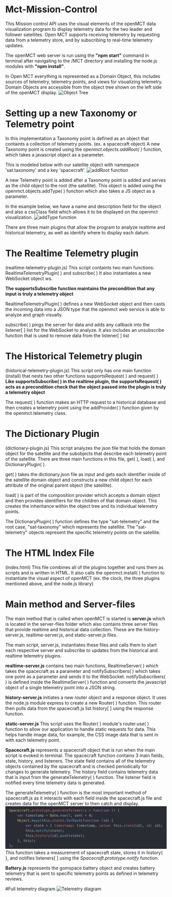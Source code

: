 # Mct-Mission-Control

This Mission control API uses the visual elements of the openMCT data visualization program to display telemetry data for the two leader and follower satellites. Open MCT supports receiving telemetry by requesting data from a telemetry store, and by subscribing to real-time telemetry updates.

The openMCT web server is run using the **"npm start"** command in terminal after navigating to the /MCT directory and installing the node.js modules with **"npm install"**.

In Open MCT everything is represented as a Domain Object, this includes sources of telemetry, telemetry points, and views for visualizing telemetry. Domain Objects are accessible from the object tree shown on the left side of the openMCT display.
![Object Tree](https://github.com/pathfinder-for-autonomous-navigation/FlightSoftware/blob/batteryinfo_mct/MCT/images/object-tree.png)

# Setting up a new Taxonomy or Telemetry point
In this implementation a Taxonomy point is defined as an object that containts a collection of telemetry points. (ex. a spacecraft object) A new Taxonomy point is created using the *openmct.objects.addRoot( )* function, which takes a javascript object as a parameter.

This is modeled below with our satellite object with namespace 'sat.taxonomy' and a key 'spacecraft'.
![addRoot function](https://github.com/pathfinder-for-autonomous-navigation/FlightSoftware/blob/batteryinfo_mct/MCT/images/add-Root.png)

A new Telemetry point is added after a Taxonomy point is added and serves as the child object to the root (the satellite). This object is added using the openmct.objects.addType( ) function which also takes a JS object as a parameter.

In the example below, we have a name and description field for the object and also a cssClass field which allows it to be displayed on the openmct visualization.
![addType function](https://github.com/pathfinder-for-autonomous-navigation/FlightSoftware/blob/batteryinfo_mct/MCT/images/add-Type.png)



There are three main plugins that allow the program to analyze realtime and historical telemetry, as well as identify where to display each datum.

# The Realtime Telemetry plugin
(realtime-telemetry-plugin.js)
This script containts two main functions:  RealtimeTelemetryPlugin( ) and subscribe( )
It also instantiates a new WebSocket object ws.

**The supportsSubscribe function maintains the precondition that any input is truly a telemetry object**

RealtimeTelemetryPlugin( ) defines a new WebSocket object and then casts the incoming data into a JSON type that the openmct web service is able to analyze and graph visually.

subscribe( ) pings the server for data and adds any callback into the listener[ ] list for the WebSocket to analyze. It also includes an unsubscribe function that is used to remove data from the listener[ ] list

# The Historical Telemetry plugin
(historical-telemetry-plugin.js)
This script only has one main function (install) that nests two other functions supportsRequest( ) and request( )
**Like supportsSubscribe( ) in the realtime plugin, the supportsRequest( ) acts as a precondition check that the object passed into the plugin is truly a telemetry object**

The request( ) function makes an HTTP request to a historical database and then creates a telemetry point using the addProvider( ) function given by the openmct.telemetry class.

# The Dictionary Plugin
(dictionary-plugin.js)
This script analyzes the json file that holds the domain object for the satellite and the subobjects that describe each telemetry point of the satellite.
There are three main functions in this file, get( ), load( ), and  DictionaryPlugin( ).

get( ) takes the dictionary.json file as input and gets each identifier inside of the satellite domain object and constructs a new child object for each attribute of the original parent object (the satellite).

load( ) is part of the composition provider which accepts a domain object and then provides identifiers for the children of that domain object. This creates the inheritance within the object tree and its individual telemetry points.

The DictionaryPlugin( ) function defines the type "sat-telemetry" and the root case, "sat-taxonomy" which represents the satellite. The "sat-telemetry" objects represent the specific telemetry points on the satellite.

# The HTML Index File
(index.html)
This file combines all of the plugins together and runs them as scripts and is written in HTML.
It also calls the openmct.install( ) function to instantiate the visual aspect of openMCT (ex. the clock, the three plugins mentioned above, and the node.js library)

# Main method and Server-files

The main method that is called when openMCT is started is **server.js** which is located in the server-files folder which also contains three server files that provide realtime and historical data collection. These are the history-server.js, realtime-server.js, and static-server.js files.

The main script, server.js, instantiates these files and calls them to start each respective server and subscribe to updates from the historical and realtime telemetry plugins.

**realtime-server.js** contains two main functions, RealtimeServer( ) which takes the spacecraft as a parameter and notifySubscribers( ) which takes one point as a parameter and sends it to the WebSocket.
notifySubscribers( ) is defined inside the RealtimeServer( ) function and converts the javascript object of a single telemetry point into a JSON string.

**history-server.js** initiates a new router object and a response object. It uses the node.js module express to create a new Router( ) function. This router then pulls data from the spacecraft.js list history[ ] using the response function.

**static-server.js** This script uses the Router( ) module's router.use( ) function to allow our application to handle static requests for data. This helps handle image data, for example, the CSS image data that is sent in with each telemetry point.



**Spacecraft.js** represents a spacecraft object that is run when the main script is evoked in terminal.
The spacecraft function contains 3 main fields, state, history, and listeners.
The state field contains all of the telemetry objects contained by the spacecraft and is checked periodically for changes to generate telemetry.
The history field contains telemetry data that is input from the generateTelemetry( ) function.
The listener field is notified every time telemetry data is generated.

The generateTelemetry( ) function is the most important method of spacecraft.js as it interacts with each field inside the spacecraft.js file and creates data for the openMCT server to then catch and display.
![Telemetry function](https://github.com/pathfinder-for-autonomous-navigation/FlightSoftware/blob/addmct/src/gsw/MCT/images/generate-telemetry.png)
This function takes a measurement of spacecraft state, stores it in history{ }, and notifies listeners[ ] using the *Spacecraft.prototype.notify* function.

**Battery.js** represents the gomspace battery object and creates battery telemetry that is sent to specific telemetry points as defined in telemetry reviews.

#Full telemetry diagram
![Telemetry diagram](https://github.com/pathfinder-for-autonomous-navigation/FlightSoftware/blob/batteryinfo_mct/MCT/images/telemetry-diagram.PNG)
